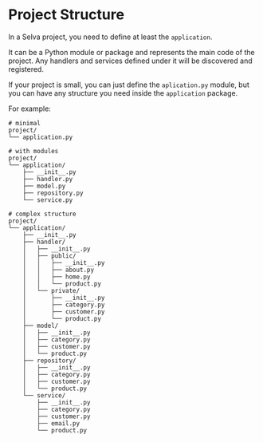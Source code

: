 # Project Structure

In a Selva project, you need to define at least the `application`.

It can be a Python module or package and represents the main code of the project.
Any handlers and services defined under it will be discovered and registered.

If your project is small, you can just define the `aplication.py` module, but you
can have any structure you need inside the `application` package.

For example:

```
# minimal
project/
└── application.py

# with modules
project/
└── application/
    ├── __init__.py
    ├── handler.py
    ├── model.py
    ├── repository.py
    └── service.py

# complex structure
project/
└── application/
    ├── __init__.py
    ├── handler/
    │   ├── __init__.py
    │   ├── public/
    │   │   ├── __init__.py
    │   │   ├── about.py
    │   │   ├── home.py
    │   │   └── product.py
    │   └── private/
    │       ├── __init__.py
    │       ├── category.py
    │       ├── customer.py
    │       └── product.py
    ├── model/
    │   ├── __init__.py
    │   ├── category.py
    │   ├── customer.py
    │   └── product.py
    ├── repository/
    │   ├── __init__.py
    │   ├── category.py
    │   ├── customer.py
    │   └── product.py
    └── service/
        ├── __init__.py
        ├── category.py
        ├── customer.py
        ├── email.py
        └── product.py
```
